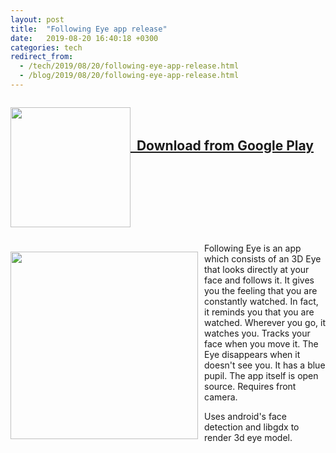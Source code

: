 ```yaml
---
layout: post
title:  "Following Eye app release"
date:   2019-08-20 16:40:18 +0300
categories: tech
redirect_from:
  - /tech/2019/08/20/following-eye-app-release.html
  - /blog/2019/08/20/following-eye-app-release.html
---
```


<div style="height:200px;">
 <p style="float: left;">
<img src="{{site.baseurl}}/assets/img/eye_icon.png" width="192">  
</p>
<p>
<br><br> 
<h2> <a href="https://play.google.com/store/apps/details?id=ru.ivanludvig.followingeye" target="_blank">  &nbsp; Download from Google Play</a></h2>
</p>
</div>

<br>
<div>
 <p style="float: left;">
<img src="{{site.baseurl}}/assets/img/eye_screenshot.jpg" width="300" style="margin-right:10px;">
</p>
<p>
Following Eye is an app which consists of an 3D Eye that looks directly at your face and follows it. It gives you the feeling that you are constantly watched. In fact, it reminds you that you are watched. Wherever you go, it watches you. Tracks your face when you move it. The Eye disappears when it doesn't see you. It has a blue pupil. The app itself is open source. Requires front camera.
</p>
</div>

Uses android's face detection and libgdx to render 3d eye model.

